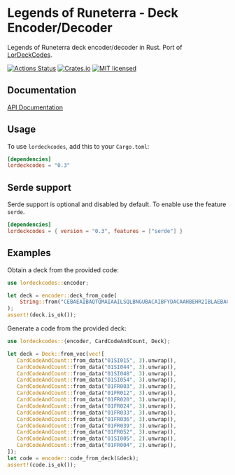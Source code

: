 # Legends of Runeterra - Deck Encoder/Decoder
Legends of Runeterra deck encoder/decoder in Rust. Port of [LorDeckCodes](https://github.com/RiotGames/LoRDeckCodes.).

[![Actions Status](https://github.com/iulianR/lordeckcodes-rs/workflows/Rust/badge.svg)](https://github.com/iulianR/lordeckcodes-rs/actions)
[![Crates.io][crates-badge]][crates-url]
[![MIT licensed][mit-badge]][mit-url]

[crates-badge]: https://img.shields.io/crates/v/lordeckcodes.svg
[crates-url]: https://crates.io/crates/lordeckcodes
[mit-badge]: https://img.shields.io/badge/license-MIT-blue.svg
[mit-url]: LICENSE

## Documentation

[API Documentation](https://docs.rs/lordeckcodes)

## Usage

To use `lordeckcodes`, add this to your `Cargo.toml`:

```toml
[dependencies]
lordeckcodes = "0.3"
```

## Serde support

Serde support is optional and disabled by default. To enable use the feature `serde`.

```toml
[dependencies]
lordeckcodes = { version = "0.3", features = ["serde"] }
```

## Examples
 Obtain a deck from the provided code:

 ```rust
 use lordeckcodes::encoder;

 let deck = encoder::deck_from_code(
     String::from("CEBAEAIBAQTQMAIAAILSQLBNGUBACAIBFYDACAAHBEHR2IBLAEBACAIFAY")
 );
 assert!(deck.is_ok());
 ```

 Generate a code from the provided deck:
 ```rust
use lordeckcodes::{encoder, CardCodeAndCount, Deck};

let deck = Deck::from_vec(vec![
    CardCodeAndCount::from_data("01SI015", 3).unwrap(),
    CardCodeAndCount::from_data("01SI044", 3).unwrap(),
    CardCodeAndCount::from_data("01SI048", 3).unwrap(),
    CardCodeAndCount::from_data("01SI054", 3).unwrap(),
    CardCodeAndCount::from_data("01FR003", 3).unwrap(),
    CardCodeAndCount::from_data("01FR012", 3).unwrap(),
    CardCodeAndCount::from_data("01FR020", 3).unwrap(),
    CardCodeAndCount::from_data("01FR024", 3).unwrap(),
    CardCodeAndCount::from_data("01FR033", 3).unwrap(),
    CardCodeAndCount::from_data("01FR036", 3).unwrap(),
    CardCodeAndCount::from_data("01FR039", 3).unwrap(),
    CardCodeAndCount::from_data("01FR052", 3).unwrap(),
    CardCodeAndCount::from_data("01SI005", 2).unwrap(),
    CardCodeAndCount::from_data("01FR004", 2).unwrap(),
]);
let code = encoder::code_from_deck(&deck);
assert!(code.is_ok());
 ```
